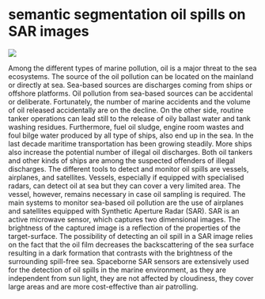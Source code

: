 <h1>semantic segmentation oil spills on SAR images</h1>
<img src='https://thehill.com/wp-content/uploads/sites/2/2023/11/AP23325662807033-e1700598430446.jpg'>
<p>Among the different types of marine pollution, oil is a major threat to the sea ecosystems. The source of the oil pollution can be located on the mainland or directly at sea. Sea-based sources are discharges coming from ships or offshore platforms. Oil pollution from sea-based sources can be accidental or deliberate. Fortunately, the number of marine accidents and the volume of oil released accidentally are on the decline. On the other side, routine tanker operations can lead still to the release of oily ballast water and tank washing residues. Furthermore, fuel oil sludge, engine room wastes and foul bilge water produced by all type of ships, also end up in the sea. In the last decade maritime transportation has been growing steadily. More ships also increase the potential number of illegal oil discharges. Both oil tankers and other kinds of ships are among the suspected offenders of illegal discharges.
The different tools to detect and monitor oil spills are vessels, airplanes, and satellites. Vessels, especially if equipped with specialised radars, can detect oil at sea but they can cover a very limited area. The vessel, however, remains necessary in case oil sampling is required. The main systems to monitor sea-based oil pollution are the use of airplanes and satellites equipped with Synthetic Aperture Radar (SAR). SAR is an active microwave sensor, which captures two dimensional images. The brightness of the captured image is a reflection of the properties of the target-surface. The possibility of detecting an oil spill in a SAR image relies on the fact that the oil film decreases the backscattering of the sea surface resulting in a dark formation that contrasts with the brightness of the surrounding spill-free sea. Spaceborne SAR sensors are extensively used for the detection of oil spills in the marine environment, as they are independent from sun light, they are not affected by cloudiness, they cover large areas and are more cost-effective than air patrolling.</p>
